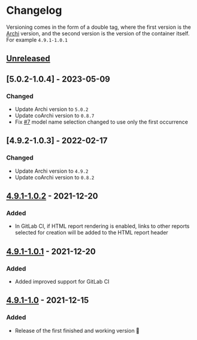 # Changelog

Versioning comes in the form of a double tag, where the first version is the
[Archi][] version, and the second version is the version of the container
itself. For example `4.9.1-1.0.1`

## [Unreleased]

## [5.0.2-1.0.4] - 2023-05-09

### Changed <!-- markdownlint-disable no-duplicate-header -->

* Update Archi version to `5.0.2`
* Update coArchi version to `0.8.7`
* Fix [#7](https://github.com/WoozyMasta/archimate-ci-image/issues/7)
  model name selection changed to use only the first occurrence

## [4.9.2-1.0.3] - 2022-02-17

### Changed <!-- markdownlint-disable no-duplicate-header -->

* Update Archi version to `4.9.2`
* Update coArchi version to `0.8.2`

## [4.9.1-1.0.2] - 2021-12-20

### Added <!-- markdownlint-disable no-duplicate-header -->

* In GitLab CI, if HTML report rendering is enabled, links to other reports
  selected for creation will be added to the HTML report header

## [4.9.1-1.0.1] - 2021-12-20

### Added <!-- markdownlint-disable no-duplicate-header -->

* Added improved support for GitLab CI

## [4.9.1-1.0] - 2021-12-15

### Added <!-- markdownlint-disable no-duplicate-header -->

* Release of the first finished and working version 🥳

<!-- Links -->
[Archi]: https://github.com/archimatetool/archi "Archi: ArchiMate Modelling Tool"
<!-- Version compare links -->
[Unreleased]: https://github.com/WoozyMasta/archimate-ci-image/compare/4.9.1-1.0.2...HEAD
[4.9.1-1.0.2]: https://github.com/WoozyMasta/archimate-ci-image/compare/4.9.1-1.0.1...4.9.1-1.0.2
[4.9.1-1.0.1]: https://github.com/WoozyMasta/archimate-ci-image/compare/4.9.1-1.0...4.9.1-1.0.1
[4.9.1-1.0]: https://github.com/WoozyMasta/archimate-ci-image/tree/4.9.1-1.0

